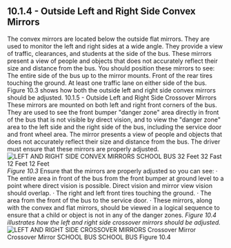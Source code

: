 ## 10.1.4 - Outside Left and Right Side Convex Mirrors
The convex mirrors are located below the outside flat mirrors. They are used to monitor the left and right sides at a wide angle. They provide a view of traffic, clearances, and students at the side of the bus. These mirrors present a view of people and objects that does not accurately reflect their size and distance from the bus.
You should position these mirrors to see: The entire side of the bus up to the mirror mounts. Front of the rear tires touching the ground. At least one traffic lane on either side of the bus.
Figure 10.3 shows how both the outside left and right side convex mirrors should be adjusted.
10.1.5 - Outside Left and Right Side Crossover Mirrors
These mirrors are mounted on both left and right front corners of the bus. They are used to see the front bumper "danger zone" area directly in front of the bus that is not visible by direct vision, and to view the "danger zone" area to the left side and the right side of the bus, including the service door and front wheel area. The mirror presents a view of people and objects that does not accurately reflect their size and distance from the bus. The driver must ensure that these mirrors are properly adjusted.
![LEFT AND RIGHT SIDE CONVEX MIRRORS SCHOOL BUS 32 Feet 32 Fast 12 Feet 12 Feet]()
_Figure 10.3_
Ensure that the mirrors are properly adjusted so you can see:
· The entire area in front of the bus from the front bumper at ground level to a point where direct vision is possible. Direct vision and mirror view vision should overlap.
· The right and left front tires touching the ground.
· The area from the front of the bus to the service door.
· These mirrors, along with the convex and flat mirrors, should be viewed in a logical sequence to ensure that a child or object is not in any of the danger zones.
_Figure 10.4 illustrates how the left and right side crossover mirrors should be adjusted._
![LEFT AND RIGHT SIDE CROSSOVER MIRRORS Crossover Mirror Crossover Mirror SCHOOL BUS SCHOOL BUS Figure 10.4]()
